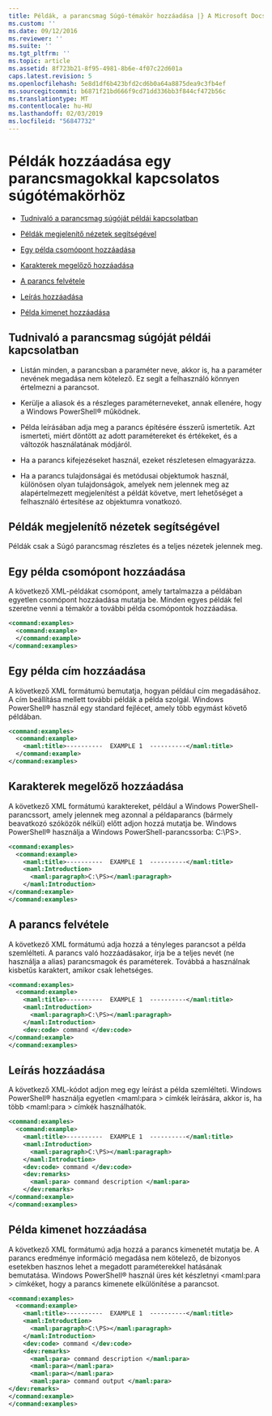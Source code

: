 ```yaml
---
title: Példák, a parancsmag Súgó-témakör hozzáadása |} A Microsoft Docs
ms.custom: ''
ms.date: 09/12/2016
ms.reviewer: ''
ms.suite: ''
ms.tgt_pltfrm: ''
ms.topic: article
ms.assetid: 8f723b21-8f95-4981-8b6e-4f07c22d601a
caps.latest.revision: 5
ms.openlocfilehash: 5e8d1df6b423bfd2cd6b0a64a8875dea9c3fb4ef
ms.sourcegitcommit: b6871f21bd666f9cd71dd336bb3f844cf472b56c
ms.translationtype: MT
ms.contentlocale: hu-HU
ms.lasthandoff: 02/03/2019
ms.locfileid: "56847732"
---
```

# <a name="how-to-add-examples-to-a-cmdlet-help-topic"></a>Példák hozzáadása egy parancsmagokkal kapcsolatos súgótémakörhöz

- [Tudnivaló a parancsmag súgóját példái kapcsolatban](#Things-to-Know-about-Examples-in-Cmdlet-Help)

- [Példák megjelenítő nézetek segítségével](#Help-Views-that-Display-Examples)

- [Egy példa csomópont hozzáadása](#Adding-an-Examples-Node)

- [Karakterek megelőző hozzáadása](#Adding-Preceding-Characters)

- [A parancs felvétele](#Adding-the-Command)

- [Leírás hozzáadása](#Adding-a-Description)

- [Példa kimenet hozzáadása](#Adding-Example-Output)

## <a name="things-to-know-about-examples-in-cmdlet-help"></a>Tudnivaló a parancsmag súgóját példái kapcsolatban

- Listán minden, a parancsban a paraméter neve, akkor is, ha a paraméter nevének megadása nem kötelező. Ez segít a felhasználó könnyen értelmezni a parancsot.

- Kerülje a aliasok és a részleges paraméterneveket, annak ellenére, hogy a Windows PowerShell® működnek.

- Példa leírásában adja meg a parancs építésére ésszerű ismertetik. Azt ismerteti, miért döntött az adott paramétereket és értékeket, és a változók használatának módjáról.

- Ha a parancs kifejezéseket használ, ezeket részletesen elmagyarázza.

- Ha a parancs tulajdonságai és metódusai objektumok használ, különösen olyan tulajdonságok, amelyek nem jelennek meg az alapértelmezett megjelenítést a példát követve, mert lehetőséget a felhasználó értesítése az objektumra vonatkozó.

## <a name="help-views-that-display-examples"></a>Példák megjelenítő nézetek segítségével

Példák csak a Súgó parancsmag részletes és a teljes nézetek jelennek meg.

## <a name="adding-an-examples-node"></a>Egy példa csomópont hozzáadása

A következő XML-példákat csomópont, amely tartalmazza a példában egyetlen csomópont hozzáadása mutatja be. Minden egyes példák fel szeretne venni a témakör a további példa csomópontok hozzáadása.

```xml
<command:examples>
  <command:example>
  </command:example>
</command:examples>
```

## <a name="adding-an-example-title"></a>Egy példa cím hozzáadása

A következő XML formátumú bemutatja, hogyan például cím megadásához. A cím beállítása mellett további példák a példa szolgál. Windows PowerShell® használ egy standard fejlécet, amely több egymást követő példában.

```xml
<command:examples>
  <command:example>
    <maml:title>----------  EXAMPLE 1  ----------</maml:title>
  </command:example>
</command:examples>
```

## <a name="adding-preceding-characters"></a>Karakterek megelőző hozzáadása

A következő XML formátumú karaktereket, például a Windows PowerShell-parancssort, amely jelennek meg azonnal a példaparancs (bármely beavatkozó szóközök nélkül) előtt adjon hozzá mutatja be. Windows PowerShell® használja a Windows PowerShell-parancssorba: C:\PS>.

```xml
<command:examples>
  <command:example>
    <maml:title>----------  EXAMPLE 1  ----------</maml:title>
    <maml:Introduction>
      <maml:paragraph>C:\PS></maml:paragraph>
    </maml:Introduction>
</command:example>
</command:examples>
```

## <a name="adding-the-command"></a>A parancs felvétele

A következő XML formátumú adja hozzá a tényleges parancsot a példa szemlélteti. A parancs való hozzáadásakor, írja be a teljes nevét (ne használja a alias) parancsmagok és paraméterek. Továbbá a használnak kisbetűs karaktert, amikor csak lehetséges.

```xml
<command:examples>
  <command:example>
    <maml:title>----------  EXAMPLE 1  ----------</maml:title>
    <maml:Introduction>
      <maml:paragraph>C:\PS></maml:paragraph>
    </maml:Introduction>
    <dev:code> command </dev:code>
</command:example>
</command:examples>
```

## <a name="adding-a-description"></a>Leírás hozzáadása

A következő XML-kódot adjon meg egy leírást a példa szemlélteti. Windows PowerShell® használja egyetlen \<maml:para > címkék leírására, akkor is, ha több \<maml:para > címkék használhatók.

```xml
<command:examples>
  <command:example>
    <maml:title>----------  EXAMPLE 1  ----------</maml:title>
    <maml:Introduction>
      <maml:paragraph>C:\PS></maml:paragraph>
    </maml:Introduction>
    <dev:code> command </dev:code>
    <dev:remarks>
      <maml:para> command description </maml:para>
    </dev:remarks>
</command:example>
</command:examples>
```

## <a name="adding-example-output"></a>Példa kimenet hozzáadása

A következő XML formátumú adja hozzá a parancs kimenetét mutatja be. A parancs eredménye információ megadása nem kötelező, de bizonyos esetekben hasznos lehet a megadott paraméterekkel hatásának bemutatása. Windows PowerShell® használ üres két készletnyi \<maml:para > címkéket, hogy a parancs kimenete elkülönítése a parancsot.

```xml
<command:examples>
  <command:example>
    <maml:title>----------  EXAMPLE 1  ----------</maml:title>
    <maml:Introduction>
      <maml:paragraph>C:\PS></maml:paragraph>
    </maml:Introduction>
    <dev:code> command </dev:code>
    <dev:remarks>
      <maml:para> command description </maml:para>
      <maml:para></maml:para>
      <maml:para></maml:para>
      <maml:para> command output </maml:para>
</dev:remarks>
</command:example>
</command:examples>
```